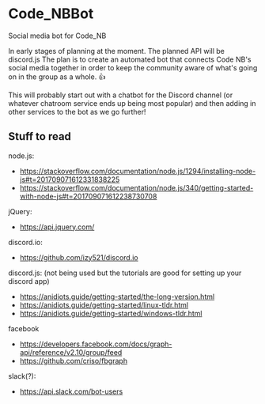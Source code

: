 # Code_NBBot
Social media bot for Code_NB

In early stages of planning at the moment. The planned API will be discord.js
The plan is to create an automated bot that connects Code NB's social media together in order to keep the community
aware of what's going on in the group as a whole. :+1:

This will probably start out with a chatbot for the Discord channel (or whatever chatroom service ends up being most popular)
and then adding in other services to the bot as we go further!

## Stuff to read

node.js:
* https://stackoverflow.com/documentation/node.js/1294/installing-node-js#t=201709071612331838225
* https://stackoverflow.com/documentation/node.js/340/getting-started-with-node-js#t=201709071612238730708

jQuery:
* https://api.jquery.com/

discord.io:
* https://github.com/izy521/discord.io

discord.js: (not being used but the tutorials are good for setting up your discord app)
* https://anidiots.guide/getting-started/the-long-version.html
* https://anidiots.guide/getting-started/linux-tldr.html
* https://anidiots.guide/getting-started/windows-tldr.html

facebook
* https://developers.facebook.com/docs/graph-api/reference/v2.10/group/feed
* https://github.com/criso/fbgraph

slack(?):
* https://api.slack.com/bot-users
